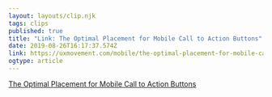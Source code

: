 ```yaml
---
layout: layouts/clip.njk 
tags: clips 
published: true 
title: "Link: The Optimal Placement for Mobile Call to Action Buttons" 
date: 2019-08-26T16:17:37.574Z 
link: https://uxmovement.com/mobile/the-optimal-placement-for-mobile-call-to-action-buttons/ 
ogtype: article 
---
```

[The Optimal Placement for Mobile Call to Action Buttons](https://uxmovement.com/mobile/the-optimal-placement-for-mobile-call-to-action-buttons/) 
